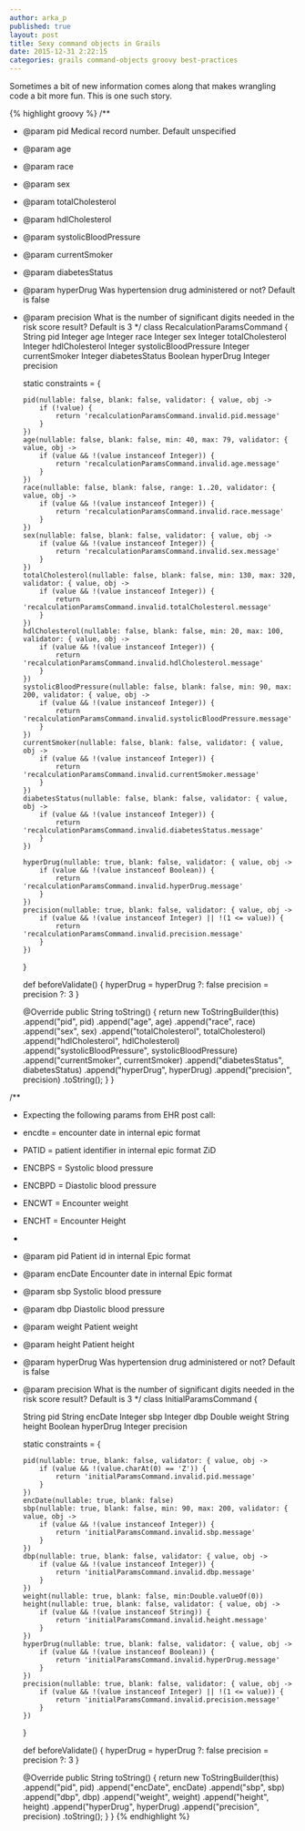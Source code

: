 ```yaml
---
author: arka_p
published: true
layout: post
title: Sexy command objects in Grails
date: 2015-12-31 2:22:15
categories: grails command-objects groovy best-practices
---
```


Sometimes a bit of new information comes along that makes wrangling code a bit more fun. This is one such story.


{% highlight groovy %}
/**
 *  @param pid Medical record number. Default unspecified
 *  @param age
 *  @param race
 *  @param sex
 *  @param totalCholesterol
 *  @param hdlCholesterol
 *  @param systolicBloodPressure
 *  @param currentSmoker
 *  @param diabetesStatus
 *  @param hyperDrug Was hypertension drug administered or not? Default is false
 *  @param precision What is the number of significant digits needed in the risk score result? Default is 3
 */
class RecalculationParamsCommand {
    String pid
    Integer age
    Integer race
    Integer sex
    Integer totalCholesterol
    Integer hdlCholesterol
    Integer systolicBloodPressure
    Integer currentSmoker
    Integer diabetesStatus
    Boolean hyperDrug
    Integer precision

    static constraints = {

        pid(nullable: false, blank: false, validator: { value, obj ->
            if (!value) {
                return 'recalculationParamsCommand.invalid.pid.message'
            }
        })
        age(nullable: false, blank: false, min: 40, max: 79, validator: { value, obj ->
            if (value && !(value instanceof Integer)) {
                return 'recalculationParamsCommand.invalid.age.message'
            }
        })
        race(nullable: false, blank: false, range: 1..20, validator: { value, obj ->
            if (value && !(value instanceof Integer)) {
                return 'recalculationParamsCommand.invalid.race.message'
            }
        })
        sex(nullable: false, blank: false, validator: { value, obj ->
            if (value && !(value instanceof Integer)) {
                return 'recalculationParamsCommand.invalid.sex.message'
            }
        })
        totalCholesterol(nullable: false, blank: false, min: 130, max: 320, validator: { value, obj ->
            if (value && !(value instanceof Integer)) {
                return 'recalculationParamsCommand.invalid.totalCholesterol.message'
            }
        })
        hdlCholesterol(nullable: false, blank: false, min: 20, max: 100, validator: { value, obj ->
            if (value && !(value instanceof Integer)) {
                return 'recalculationParamsCommand.invalid.hdlCholesterol.message'
            }
        })
        systolicBloodPressure(nullable: false, blank: false, min: 90, max: 200, validator: { value, obj ->
            if (value && !(value instanceof Integer)) {
                return 'recalculationParamsCommand.invalid.systolicBloodPressure.message'
            }
        })
        currentSmoker(nullable: false, blank: false, validator: { value, obj ->
            if (value && !(value instanceof Integer)) {
                return 'recalculationParamsCommand.invalid.currentSmoker.message'
            }
        })
        diabetesStatus(nullable: false, blank: false, validator: { value, obj ->
            if (value && !(value instanceof Integer)) {
                return 'recalculationParamsCommand.invalid.diabetesStatus.message'
            }
        })

        hyperDrug(nullable: true, blank: false, validator: { value, obj ->
            if (value && !(value instanceof Boolean)) {
                return 'recalculationParamsCommand.invalid.hyperDrug.message'
            }
        })
        precision(nullable: true, blank: false, validator: { value, obj ->
            if (value && !(value instanceof Integer) || !(1 <= value)) {
                return 'recalculationParamsCommand.invalid.precision.message'
            }
        })
    }

    def beforeValidate() {
        hyperDrug = hyperDrug ?: false
        precision = precision ?: 3
    }

    @Override
    public String toString() {
        return new ToStringBuilder(this)
                .append("pid", pid)
                .append("age", age)
                .append("race", race)
                .append("sex", sex)
                .append("totalCholesterol", totalCholesterol)
                .append("hdlCholesterol", hdlCholesterol)
                .append("systolicBloodPressure", systolicBloodPressure)
                .append("currentSmoker", currentSmoker)
                .append("diabetesStatus", diabetesStatus)
                .append("hyperDrug", hyperDrug)
                .append("precision", precision)
                .toString();
    }
}

/**
 *  Expecting the following params from EHR post call:
 *  encdte = encounter date in internal epic format
 *  PATID = patient identifier in internal epic format ZiD
 *  ENCBPS = Systolic blood pressure
 *  ENCBPD = Diastolic blood pressure
 *  ENCWT = Encounter weight
 *  ENCHT = Encounter Height
 *
 *  @param pid Patient id in internal Epic format
 *  @param encDate Encounter date in internal Epic format
 *  @param sbp Systolic blood pressure
 *  @param dbp Diastolic blood pressure
 *  @param weight Patient weight
 *  @param height Patient height
 *  @param hyperDrug Was hypertension drug administered or not? Default is false
 *  @param precision What is the number of significant digits needed in the risk score result? Default is 3
 */
class InitialParamsCommand {

    String pid
    String encDate
    Integer sbp
    Integer dbp
    Double weight
    String height
    Boolean hyperDrug
    Integer precision

    static constraints = {

        pid(nullable: true, blank: false, validator: { value, obj ->
            if (value && !(value.charAt(0) == 'Z')) {
                return 'initialParamsCommand.invalid.pid.message'
            }
        })
        encDate(nullable: true, blank: false)
        sbp(nullable: true, blank: false, min: 90, max: 200, validator: { value, obj ->
            if (value && !(value instanceof Integer)) {
                return 'initialParamsCommand.invalid.sbp.message'
            }
        })
        dbp(nullable: true, blank: false, validator: { value, obj ->
            if (value && !(value instanceof Integer)) {
                return 'initialParamsCommand.invalid.dbp.message'
            }
        })
        weight(nullable: true, blank: false, min:Double.valueOf(0))
        height(nullable: true, blank: false, validator: { value, obj ->
            if (value && !(value instanceof String)) {
                return 'initialParamsCommand.invalid.height.message'
            }
        })
        hyperDrug(nullable: true, blank: false, validator: { value, obj ->
            if (value && !(value instanceof Boolean)) {
                return 'initialParamsCommand.invalid.hyperDrug.message'
            }
        })
        precision(nullable: true, blank: false, validator: { value, obj ->
            if (value && !(value instanceof Integer) || !(1 <= value)) {
                return 'initialParamsCommand.invalid.precision.message'
            }
        })
    }

    def beforeValidate() {
        hyperDrug = hyperDrug ?: false
        precision = precision ?: 3
    }

    @Override
    public String toString() {
        return new ToStringBuilder(this)
                .append("pid", pid)
                .append("encDate", encDate)
                .append("sbp", sbp)
                .append("dbp", dbp)
                .append("weight", weight)
                .append("height", height)
                .append("hyperDrug", hyperDrug)
                .append("precision", precision)
                .toString();
    }
}
{% endhighlight %}
